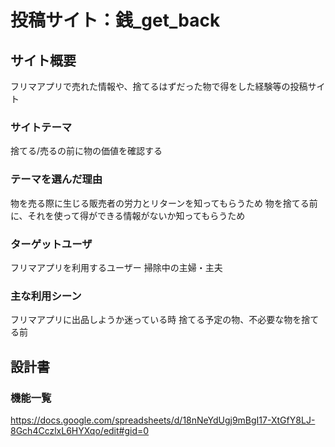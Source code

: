 # 投稿サイト：銭_get_back

## サイト概要
フリマアプリで売れた情報や、捨てるはずだった物で得をした経験等の投稿サイト

### サイトテーマ
捨てる/売るの前に物の価値を確認する

### テーマを選んだ理由
物を売る際に生じる販売者の労力とリターンを知ってもらうため
物を捨てる前に、それを使って得ができる情報がないか知ってもらうため

### ターゲットユーザ
フリマアプリを利用するユーザー
掃除中の主婦・主夫

### 主な利用シーン
フリマアプリに出品しようか迷っている時
捨てる予定の物、不必要な物を捨てる前

## 設計書

### 機能一覧
https://docs.google.com/spreadsheets/d/18nNeYdUgj9mBgI17-XtGfY8LJ-8Gch4CczlxL6HYXqo/edit#gid=0
